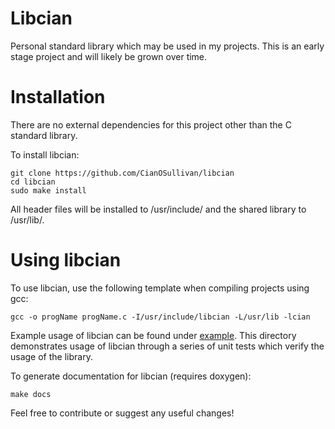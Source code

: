 # Libcian

Personal standard library which may be used in my projects. This is an early stage project and will likely be grown over time.  

# Installation
There are no external dependencies for this project other than the C standard library.  

To install libcian:  

```
git clone https://github.com/CianOSullivan/libcian
cd libcian
sudo make install
```

All header files will be installed to /usr/include/ and the shared library to /usr/lib/.  

# Using libcian

To use libcian, use the following template when compiling projects using gcc:  

```
gcc -o progName progName.c -I/usr/include/libcian -L/usr/lib -lcian
```

Example usage of libcian can be found under [example](example/). This directory demonstrates usage of libcian through a series of unit tests which verify the usage of the library.

To generate documentation for libcian (requires doxygen):  

```
make docs
```

Feel free to contribute or suggest any useful changes!
